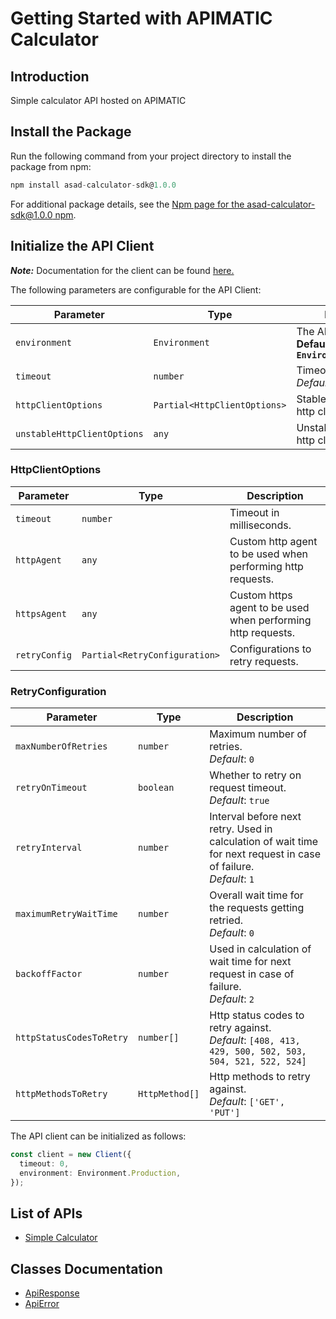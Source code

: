 
# Getting Started with APIMATIC Calculator

## Introduction

Simple calculator API hosted on APIMATIC

## Install the Package

Run the following command from your project directory to install the package from npm:

```ts
npm install asad-calculator-sdk@1.0.0
```

For additional package details, see the [Npm page for the asad-calculator-sdk@1.0.0 npm](https://www.npmjs.com/package/asad-calculator-sdk/v/1.0.0).

## Initialize the API Client

**_Note:_** Documentation for the client can be found [here.](https://www.github.com/asadali214/asad-calculator-js-sdk/tree/1.0.0/doc/client.md)

The following parameters are configurable for the API Client:

| Parameter | Type | Description |
|  --- | --- | --- |
| `environment` | `Environment` | The API environment. <br> **Default: `Environment.Production`** |
| `timeout` | `number` | Timeout for API calls.<br>*Default*: `0` |
| `httpClientOptions` | `Partial<HttpClientOptions>` | Stable configurable http client options. |
| `unstableHttpClientOptions` | `any` | Unstable configurable http client options. |

### HttpClientOptions

| Parameter | Type | Description |
|  --- | --- | --- |
| `timeout` | `number` | Timeout in milliseconds. |
| `httpAgent` | `any` | Custom http agent to be used when performing http requests. |
| `httpsAgent` | `any` | Custom https agent to be used when performing http requests. |
| `retryConfig` | `Partial<RetryConfiguration>` | Configurations to retry requests. |

### RetryConfiguration

| Parameter | Type | Description |
|  --- | --- | --- |
| `maxNumberOfRetries` | `number` | Maximum number of retries. <br> *Default*: `0` |
| `retryOnTimeout` | `boolean` | Whether to retry on request timeout. <br> *Default*: `true` |
| `retryInterval` | `number` | Interval before next retry. Used in calculation of wait time for next request in case of failure. <br> *Default*: `1` |
| `maximumRetryWaitTime` | `number` | Overall wait time for the requests getting retried. <br> *Default*: `0` |
| `backoffFactor` | `number` | Used in calculation of wait time for next request in case of failure. <br> *Default*: `2` |
| `httpStatusCodesToRetry` | `number[]` | Http status codes to retry against. <br> *Default*: `[408, 413, 429, 500, 502, 503, 504, 521, 522, 524]` |
| `httpMethodsToRetry` | `HttpMethod[]` | Http methods to retry against. <br> *Default*: `['GET', 'PUT']` |

The API client can be initialized as follows:

```ts
const client = new Client({
  timeout: 0,
  environment: Environment.Production,
});
```

## List of APIs

* [Simple Calculator](https://www.github.com/asadali214/asad-calculator-js-sdk/tree/1.0.0/doc/controllers/simple-calculator.md)

## Classes Documentation

* [ApiResponse](https://www.github.com/asadali214/asad-calculator-js-sdk/tree/1.0.0/doc/api-response.md)
* [ApiError](https://www.github.com/asadali214/asad-calculator-js-sdk/tree/1.0.0/doc/api-error.md)

